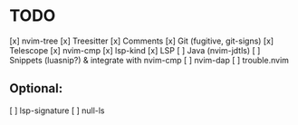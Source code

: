 # TODO

[x] nvim-tree
[x] Treesitter
[x] Comments
[x] Git (fugitive, git-signs)
[x] Telescope
[x] nvim-cmp
[x] lsp-kind
[x] LSP
[ ] Java (nvim-jdtls)
[ ] Snippets (luasnip?) & integrate with nvim-cmp
[ ] nvim-dap
[ ] trouble.nvim

## Optional:
[ ] lsp-signature
[ ] null-ls
